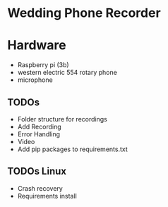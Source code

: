 # Wedding Phone Recorder

# Hardware
* Raspberry pi (3b)
* western electric 554 rotary phone 
* microphone

## TODOs
* Folder structure for recordings
* Add Recording
* Error Handling
* Video
* Add pip packages to requirements.txt

## TODOs Linux
* Crash recovery
* Requirements install
